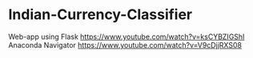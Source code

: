 # Indian-Currency-Classifier
Web-app using Flask
https://www.youtube.com/watch?v=ksCYBZIGShI
Anaconda Navigator
https://www.youtube.com/watch?v=V9cDjjRXS08
